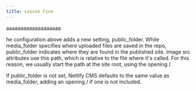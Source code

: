```yaml
---
title: Lesson Five
---
```

aaaaaaaaaaaaaaaaaaa



he configuration above adds a new setting, public_folder. While media_folder specifies where uploaded files are saved in the repo, public_folder indicates where they are found in the published site. Image src attributes use this path, which is relative to the file where it's called. For this reason, we usually start the path at the site root, using the opening /.

If public_folder is not set, Netlify CMS defaults to the same value as media_folder, adding an opening / if one is not included.
